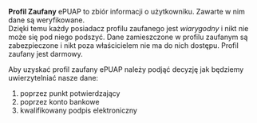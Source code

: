 **Profil Zaufany** ePUAP to zbiór informacji o użytkowniku. Zawarte w nim dane są weryfikowane.  
Dzięki temu każdy posiadacz profilu zaufanego jest *wiarygodny* i nikt nie może się pod niego podszyć.
Dane zamieszczone w profilu zaufanym są zabezpieczone i nikt  poza właścicielem nie ma do nich dostępu.
Profil zaufany jest darmowy.

Aby uzyskać profil zaufany ePUAP należy podjąć decyzję jak będziemy uwierzytelniać nasze dane:

1. poprzez punkt potwierdzający
2. poprzez konto bankowe
3. kwalifikowany podpis elektroniczny
